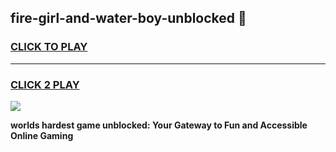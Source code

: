 
## fire-girl-and-water-boy-unblocked 👋
<h3>
<a href="https://premium.freeplayer.one?title=fire-girl-and-water-boy-unblocked&ref=14F">CLICK TO PLAY</a></h3>
<hr>

<h3>
<a href="https://premium.freeplayer.one?title=fire-girl-and-water-boy-unblocked&ref=14F">CLICK 2 PLAY</a>
  
</h3>

<a href="https://premium.freeplayer.one?title=fire-girl-and-water-boy-unblocked&ref=12F/"><img src="https://clearcache.store/games.png"></a>


**worlds hardest game unblocked: Your Gateway to Fun and Accessible Online Gaming**
